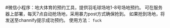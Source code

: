 #微信小程序：地大体育的预约工具，提供羽毛球场地1-8号场地预约。
可在服务器上部署，每天7点自动抢场地，采用暴力post方式确保抢到。
如果抢到场地，将发送至channify提示成功预约。
使用方法：
`fuck`